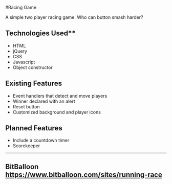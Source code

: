 #Racing Game

A simple two player racing game. Who can button smash harder?

## Technologies Used**

* HTML
* jQuery
* CSS
* Javascript
* Object constructor

## Existing Features

* Event handlers that detect and move players
* Winner declared with an alert
* Reset button
* Customized background and player icons


## Planned Features

* Include a countdown timer
* Scorekeeper

---

## BitBalloon https://www.bitballoon.com/sites/running-race
